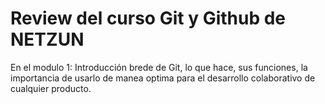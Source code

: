 # Review del curso Git y Github de NETZUN
En el modulo 1:
Introducción brede de Git, lo que hace, sus funciones, la importancia de usarlo de manea optima para el desarrollo colaborativo de cualquier producto.



